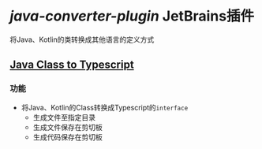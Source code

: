 *java-converter-plugin* JetBrains插件
=========================

将Java、Kotlin的类转换成其他语言的定义方式

## [Java Class to Typescript](https://plugins.jetbrains.com/plugin/13800-java-class-to-typescript)
### 功能
- 将Java、Kotlin的Class转换成Typescript的`interface`
    - 生成文件至指定目录
    - 生成文件保存在剪切板
    - 生成代码保存在剪切板
